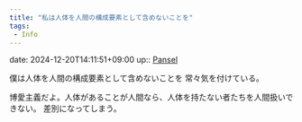 ```yaml
---
title: "私は人体を人間の構成要素として含めないことを"
tags:
 - Info
---
```


date: 2024-12-20T14:11:51+09:00
up:: [Pansel](../Bar/Novel/Nacaria/Pansel.md)

僕は人体を人間の構成要素として含めないことを
常々気を付けている。

博愛主義だよ。人体があることが人間なら、人体を持たない者たちを人間扱いできない。
差別になってしまう。
